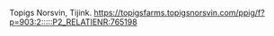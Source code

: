 Topigs Norsvin, Tijink.  https://topigsfarms.topigsnorsvin.com/ppig/f?p=903:2:::::P2_RELATIENR:765198